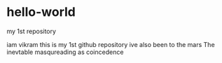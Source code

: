 # hello-world
my 1st repository 


  iam vikram 
 this is my 1st github repository
 ive also been to the mars
 The inevtable masqureading as coincedence
 
 
